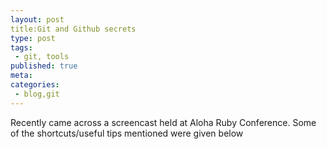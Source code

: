 ```yaml
---
layout: post
title:Git and Github secrets
type: post
tags:
 - git, tools
published: true
meta:
categories:
 - blog,git
---
```

Recently came across a screencast held at Aloha Ruby Conference. Some of the shortcuts/useful tips mentioned were given below 